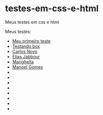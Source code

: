 # testes-em-css-e-html
 Meus testes em css e html

 Meus testes:
 <ul>
 <li><a href='https://mefistocly.github.io/testes-em-css-e-html/testando box e outras coisas/index.html' target='_blank'>Meu primeiro teste</a></li>
 <li><a href='https://mefistocly.github.io/testes-em-css-e-html/Che%20guevara/index.html' target='_blank'>Testando box</a></li>
 <li><a href='https://mefistocly.github.io/testes-em-css-e-html/Carlos%20Miguel%20Novo/index.html' target='_blank'>Carlos Novo</a></li>
<li><a href='https://mefistocly.github.io/testes-em-css-e-html/Elias%20Jabbour/index.html' target='_blank'>Elias Jabbour</a></li>
<li><a href='https://mefistocly.github.io/testes-em-css-e-html/Carlos%20Marighella/marighella.html' target='_blank'>Marighella</a></li>
<li><a href='https://mefistocly.github.io/testes-em-css-e-html/Manoel%20Gomes/index.html' target='_blank'>Manoel Gomes</a></li>
<li><a href='https://mefistocly.github.io/testes-em-css-e-html/violetas/index.html'><a><li>
<li><a href='https://mefistocly.github.io/testes-em-css-e-html/cópia%20wikipedia%20tabela/index.html'></a></li>
<li><a href='https://mefistocly.github.io/testes-em-css-e-html/Gabi/index.html'></a></li>
<li><a href='https://mefistocly.github.io/testes-em-css-e-html/revolucionário/ex.html'><a><li>
<li><a href='https://mefistocly.github.io/testes-em-css-e-html/SexKing/Pataro/inicio/pataro.html'><a><li>
</ul>

